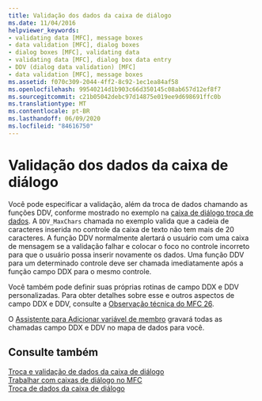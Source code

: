 ```yaml
---
title: Validação dos dados da caixa de diálogo
ms.date: 11/04/2016
helpviewer_keywords:
- validating data [MFC], message boxes
- data validation [MFC], dialog boxes
- dialog boxes [MFC], validating data
- validating data [MFC], dialog box data entry
- DDV (dialog data validation) [MFC]
- data validation [MFC], message boxes
ms.assetid: f070c309-2044-4ff2-8c92-1ec1ea84af58
ms.openlocfilehash: 99540214d1b903c66d350145c08ab657d12ef8f7
ms.sourcegitcommit: c21b05042debc97d14875e019ee9d698691ffc0b
ms.translationtype: MT
ms.contentlocale: pt-BR
ms.lasthandoff: 06/09/2020
ms.locfileid: "84616750"
---
```

# <a name="dialog-data-validation"></a>Validação dos dados da caixa de diálogo

Você pode especificar a validação, além da troca de dados chamando as funções DDV, conforme mostrado no exemplo na [caixa de diálogo troca de dados](dialog-data-exchange.md). A `DDV_MaxChars` chamada no exemplo valida que a cadeia de caracteres inserida no controle da caixa de texto não tem mais de 20 caracteres. A função DDV normalmente alertará o usuário com uma caixa de mensagem se a validação falhar e colocar o foco no controle incorreto para que o usuário possa inserir novamente os dados. Uma função DDV para um determinado controle deve ser chamada imediatamente após a função campo DDX para o mesmo controle.

Você também pode definir suas próprias rotinas de campo DDX e DDV personalizadas. Para obter detalhes sobre esse e outros aspectos de campo DDX e DDV, consulte a [Observação técnica do MFC 26](tn026-ddx-and-ddv-routines.md).

O [Assistente para Adicionar variável de membro](../ide/add-member-variable-wizard.md) gravará todas as chamadas campo DDX e DDV no mapa de dados para você.

## <a name="see-also"></a>Consulte também

[Troca e validação de dados da caixa de diálogo](dialog-data-exchange-and-validation.md)<br/>
[Trabalhar com caixas de diálogo no MFC](life-cycle-of-a-dialog-box.md)<br/>
[Troca de dados da caixa de diálogo](dialog-data-exchange.md)
